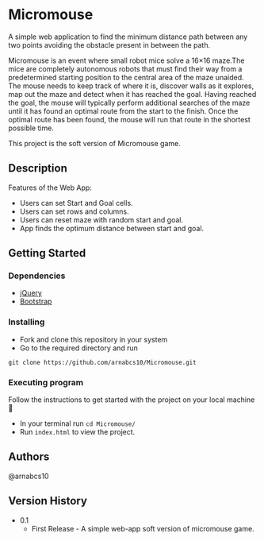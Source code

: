 # Micromouse

 A simple web application to find the minimum distance path between any two points avoiding the obstacle present in between the path.

Micromouse is an event where small robot mice solve a 16×16 maze.The mice are completely autonomous robots that must find their way from a predetermined starting position to the central area of the maze unaided. The mouse needs to keep track of where it is, discover walls as it explores, map out the maze and detect when it has reached the goal. Having reached the goal, the mouse will typically perform additional searches of the maze until it has found an optimal route from the start to the finish. Once the optimal route has been found, the mouse will run that route in the shortest possible time.

This project is the soft version of Micromouse game.

## Description
Features of the Web App:

- Users can set Start and Goal cells.
- Users can set rows and columns.
- Users can reset maze with random start and goal.
- App finds the optimum distance between start and goal. 

## Getting Started

### Dependencies

* [jQuery](https://code.jquery.com/)
* [Bootstrap](https://getbootstrap.com/)

### Installing

* Fork and clone this repository in your system
* Go to the required directory and run 
```
git clone https://github.com/arnabcs10/Micromouse.git
```

### Executing program
Follow the instructions to get started with the project on your local machine 🚀

* In your terminal run `cd Micromouse/`
* Run `index.html` to view the project.

## Authors

@arnabcs10

## Version History

* 0.1
    * First Release - A simple web-app soft version of micromouse game.

